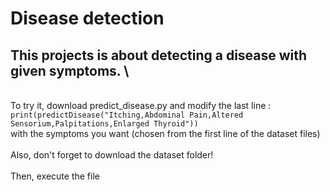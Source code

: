 # Disease detection

## This projects is about detecting a disease with given symptoms. \
\
To try it, download predict_disease.py and modify the last line :\
`print(predictDisease("Itching,Abdominal Pain,Altered Sensorium,Palpitations,Enlarged Thyroid"))` \
with the symptoms you want (chosen from the first line of the dataset files)\
\
Also, don't forget to download the dataset folder!\
\
Then, execute the file
